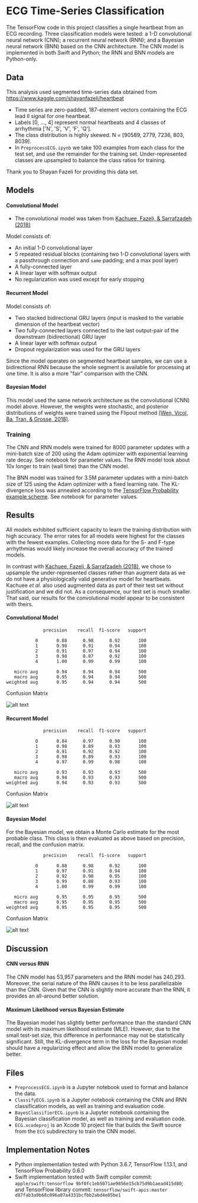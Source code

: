# ECG Time-Series Classification
The TensorFlow code in this project classifies a single heartbeat from an ECG recording. Three classification models were tested: a 1-D convolutional neural network (CNN); a recurrent neural network (RNN); and a Bayesian neural network (BNN) based on the CNN architecture. The CNN model is implemented in both Swift and Python; the RNN and BNN models are Python-only.

## Data
This analysis used segmented time-series data obtained from https://www.kaggle.com/shayanfazeli/heartbeat
* Time series are zero-padded, 187-element vectors containing the ECG lead II signal for one heartbeat.
* Labels [0, ..., 4] represent normal heartbeats and 4 classes of arrhythmia ['N', 'S', 'V', 'F', 'Q'].
* The class distribution is highly skewed. N = [90589, 2779, 7236, 803, 8039].
* In `PreprocessECG.ipynb` we take 100 examples from each class for the test set, and use the remainder for the training set. Under-represented classes are upsampled to balance the class ratios for training.

Thank you to Shayan Fazeli for providing this data set.

## Models
#### Convolutional Model
* The convolutional model was taken from [Kachuee, Fazeli, & Sarrafzadeh \(2018\)](https://arxiv.org/pdf/1805.00794.pdf)

Model consists of:
* An initial 1-D convolutional layer
* 5 repeated residual blocks (containing two 1-D convolutional layers with a passthrough connection and `same` padding; and a max pool layer)
* A fully-connected layer
* A linear layer with softmax output
* No regularization was used except for early stopping

#### Recurrent Model

Model consists of:
* Two stacked bidirectional GRU layers (input is masked to the variable dimension of the heartbeat vector)
* Two fully-connected layers connected to the last output-pair of the downstream (bidirectional) GRU layer
* A linear layer with softmax output
* Dropout regularization was used for the GRU layers

Since the model operates on segmented heartbeat samples, we can use a bidirectional RNN because the whole segment is available for processing at one time. It is also a more \"fair\" comparison with the CNN.

#### Bayesian Model

This model used the same network architecture as the convolutional (CNN) model above. However, the weights were stochastic, and posterior distributions of weights were trained using the Flipout method [\(Wen, Vicol, Ba, Tran, \& Grosse, 2018\)](https://arxiv.org/abs/1803.04386).

### Training
The CNN and RNN models were trained for 8000 parameter updates with a mini-batch size of 200 using the Adam optimizer with exponential learning rate decay. See notebook for parameter values. The RNN model took about 10x longer to train (wall time) than the CNN model.

The BNN model was trained for 3.5M parameter updates with a mini-batch size of 125 using the Adam optimizer with a fixed learning rate. The KL-divergence loss was annealed according to the [TensorFlow Probability example scheme](https://github.com/tensorflow/probability/blob/master/tensorflow_probability/examples/cifar10_bnn.py). See notebook for parameter values.

## Results
All models exhibited sufficient capacity to learn the training distribution with high accuracy. The error rates for all models were highest for the classes with the fewest examples. Collecting more data for the S- and F-type arrhythmias would likely increase the overall accuracy of the trained models.

In contrast with [Kachuee, Fazeli, & Sarrafzadeh \(2018\)](https://arxiv.org/pdf/1805.00794.pdf), we chose to upsample the under-represented classes rather than augment data as we do not have a physiologically valid generative model for heartbeats. Kachuee _et al._ also used augmented data as part of their test set without justification and we did not. As a consequence, our test set is much smaller. That said, our results for the convolutional model appear to be consistent with theirs.

#### Convolutional Model
```
              precision    recall  f1-score   support

           0       0.88      0.98      0.92       100
           1       0.98      0.91      0.94       100
           2       0.91      0.97      0.94       100
           3       0.98      0.87      0.92       100
           4       1.00      0.99      0.99       100

   micro avg       0.94      0.94      0.94       500
   macro avg       0.95      0.94      0.94       500
weighted avg       0.95      0.94      0.94       500
 ```
Confusion Matrix

 ![alt text](https://github.com/dave-fernandes/ECGClassifier/blob/master/images/CM-CNN.png "Confusion matrix for CNN classifier.")

#### Recurrent Model
```
              precision    recall  f1-score   support

           0       0.84      0.97      0.90       100
           1       0.98      0.89      0.93       100
           2       0.91      0.92      0.92       100
           3       0.98      0.89      0.93       100
           4       0.97      0.99      0.98       100

   micro avg       0.93      0.93      0.93       500
   macro avg       0.94      0.93      0.93       500
weighted avg       0.94      0.93      0.93       500
 ```
Confusion Matrix

 ![alt text](https://github.com/dave-fernandes/ECGClassifier/blob/master/images/CM-RNN.png "Confusion matrix for RNN classifier.")

#### Bayesian Model
For the Bayesian model, we obtain a Monte Carlo estimate for the most probable class. This class is then evaluated as above based on precision, recall, and the confusion matrix.

```
              precision    recall  f1-score   support

           0       0.88      0.98      0.92       100
           1       0.97      0.91      0.94       100
           2       0.92      0.98      0.95       100
           3       0.99      0.88      0.93       100
           4       1.00      0.99      0.99       100

   micro avg       0.95      0.95      0.95       500
   macro avg       0.95      0.95      0.95       500
weighted avg       0.95      0.95      0.95       500
 ```
Confusion Matrix

 ![alt text](https://github.com/dave-fernandes/ECGClassifier/blob/master/images/CM-BNN.png "Confusion matrix for BNN classifier.")

## Discussion
#### CNN versus RNN
The CNN model has 53,957 parameters and the RNN model has 240,293. Moreover, the serial nature of the RNN causes it to be less parallelizable than the CNN. Given that the CNN is slightly more accurate than the RNN, it provides an all-around better solution.

#### Maximum Likelihood versus Bayesian Estimate
The Bayesian model has slightly better performance than the standard CNN model with its maximum likelihood estimate (MLE). However, due to the small test-set size, this difference in performance may not be statistically significant. Still, the KL-divergence term in the loss for the Bayesian model should have a regularizing effect and allow the BNN model to generalize better.

## Files
* `PreprocessECG.ipynb` is a Jupyter notebook used to format and balance the data.
* `ClassifyECG.ipynb` is a Jupyter notebook containing the CNN and RNN classification models, as well as training and evaluation code.
* `BayesClassifierECG.ipynb` is a Jupyter notebook containing the Bayesian classification model, as well as training and evaluation code.
* `ECG.xcodeproj` is an Xcode 10 project file that builds the Swift source from the `ECG` subdirectory to train the CNN model.

## Implementation Notes
* Python implementation tested with Python 3.6.7, TensorFlow 1.13.1, and TensorFlow Probability 0.6.0
* Swift implementation tested with Swift compiler commit: `apple/swift:tensorflow 9bf0fc1eb5071ae9856e15cb75d9b1aead415d80`; and TensorFlow library commit: `tensorflow/swift-apis:master d87fab3a9b68c096a07a4331bcfbb2abd4e85be1`
